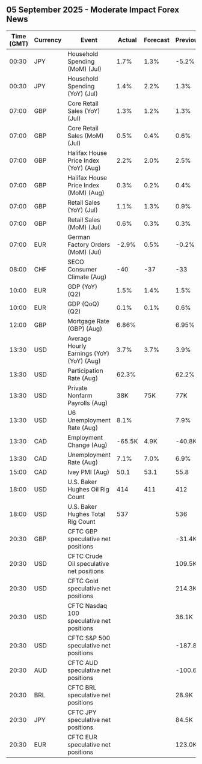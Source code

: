## 05 September 2025 - Moderate Impact Forex News

| Time (GMT) | Currency | Event | Actual | Forecast | Previous |
|------|----------|-------|--------|----------|----------|
| 00:30 | JPY | Household Spending (MoM) (Jul) | 1.7% | 1.3% | -5.2% |
| 00:30 | JPY | Household Spending (YoY) (Jul) | 1.4% | 2.2% | 1.3% |
| 07:00 | GBP | Core Retail Sales (YoY) (Jul) | 1.3% | 1.2% | 1.3% |
| 07:00 | GBP | Core Retail Sales (MoM) (Jul) | 0.5% | 0.4% | 0.6% |
| 07:00 | GBP | Halifax House Price Index (YoY) (Aug) | 2.2% | 2.0% | 2.5% |
| 07:00 | GBP | Halifax House Price Index (MoM) (Aug) | 0.3% | 0.2% | 0.4% |
| 07:00 | GBP | Retail Sales (YoY) (Jul) | 1.1% | 1.3% | 0.9% |
| 07:00 | GBP | Retail Sales (MoM) (Jul) | 0.6% | 0.3% | 0.3% |
| 07:00 | EUR | German Factory Orders (MoM) (Jul) | -2.9% | 0.5% | -0.2% |
| 08:00 | CHF | SECO Consumer Climate (Aug) | -40 | -37 | -33 |
| 10:00 | EUR | GDP (YoY) (Q2) | 1.5% | 1.4% | 1.5% |
| 10:00 | EUR | GDP (QoQ) (Q2) | 0.1% | 0.1% | 0.6% |
| 12:00 | GBP | Mortgage Rate (GBP) (Aug) | 6.86% |  | 6.95% |
| 13:30 | USD | Average Hourly Earnings (YoY) (YoY) (Aug) | 3.7% | 3.7% | 3.9% |
| 13:30 | USD | Participation Rate (Aug) | 62.3% |  | 62.2% |
| 13:30 | USD | Private Nonfarm Payrolls (Aug) | 38K | 75K | 77K |
| 13:30 | USD | U6 Unemployment Rate (Aug) | 8.1% |  | 7.9% |
| 13:30 | CAD | Employment Change (Aug) | -65.5K | 4.9K | -40.8K |
| 13:30 | CAD | Unemployment Rate (Aug) | 7.1% | 7.0% | 6.9% |
| 15:00 | CAD | Ivey PMI (Aug) | 50.1 | 53.1 | 55.8 |
| 18:00 | USD | U.S. Baker Hughes Oil Rig Count | 414 | 411 | 412 |
| 18:00 | USD | U.S. Baker Hughes Total Rig Count | 537 |  | 536 |
| 20:30 | GBP | CFTC GBP speculative net positions |  |  | -31.4K |
| 20:30 | USD | CFTC Crude Oil speculative net positions |  |  | 109.5K |
| 20:30 | USD | CFTC Gold speculative net positions |  |  | 214.3K |
| 20:30 | USD | CFTC Nasdaq 100 speculative net positions |  |  | 36.1K |
| 20:30 | USD | CFTC S&P 500 speculative net positions |  |  | -187.8K |
| 20:30 | AUD | CFTC AUD speculative net positions |  |  | -100.6K |
| 20:30 | BRL | CFTC BRL speculative net positions |  |  | 28.9K |
| 20:30 | JPY | CFTC JPY speculative net positions |  |  | 84.5K |
| 20:30 | EUR | CFTC EUR speculative net positions |  |  | 123.0K |
